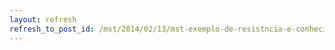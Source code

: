 ```yaml
---
layout: refresh
refresh_to_post_id: /mst/2014/02/13/mst-exemplo-de-resistncia-e-conhecimento-relata-militante
---
```

